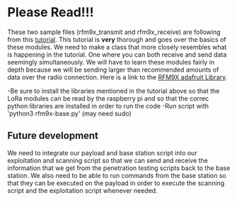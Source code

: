 # Please Read!!!
These two sample files (rfm9x_transmit and rfm9x_receive) are following from this [tutorial](https://learn.adafruit.com/lora-and-lorawan-radio-for-raspberry-pi/raspberry-pi-wiring). This tutorial is **very**
thorough and goes over the basics of these modules. We need to make a class that more closely resembles what is happening in the tutorial. One where you can both receive and send data seemingly simultaneously. We will have to learn these modules fairly in depth because we will be sending larger than recommended amounts of data over the radio connection. Here is a link to the [RFM9X adafruit Library](https://github.com/adafruit/Adafruit_CircuitPython_RFM9x).

-Be sure to install the libraries mentioned in the tutorial above so that the LoRa modules can be read by the raspberry pi and so that the correc python libraries are installed in order to run the code
-Run script with 'python3 rfm9x-base.py' (may need sudo)

## Future development
We need to integrate our payload and base station script into our exploitation and scanning script so that we can send and receive the information that we get from the penetration testing scripts back to the base station. We also need to be able to run commands from the base station so that they can be executed on the payload in order to execute the scanning script and the exploitation script whenever needed.

